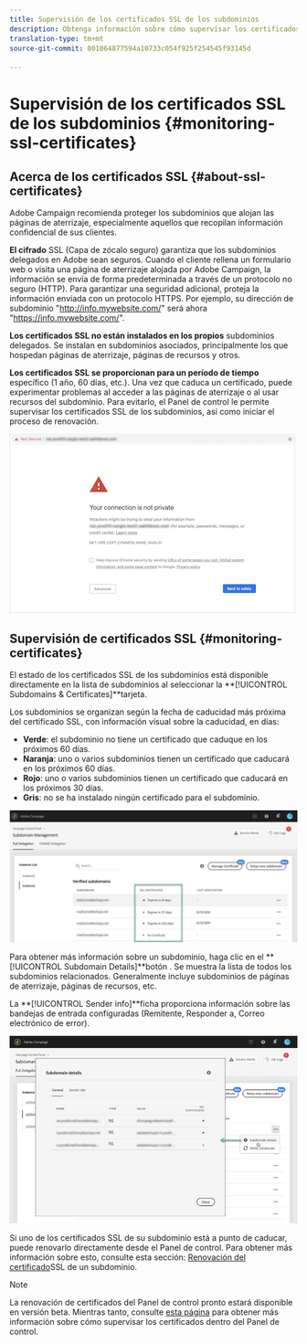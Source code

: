 ```yaml
---
title: Supervisión de los certificados SSL de los subdominios
description: Obtenga información sobre cómo supervisar los certificados SSL de los subdominios
translation-type: tm+mt
source-git-commit: 001064877594a10733c054f925f254545f93145d

---
```



# Supervisión de los certificados SSL de los subdominios {#monitoring-ssl-certificates}

## Acerca de los certificados SSL {#about-ssl-certificates}

Adobe Campaign recomienda proteger los subdominios que alojan las páginas de aterrizaje, especialmente aquellos que recopilan información confidencial de sus clientes.

**El cifrado** SSL (Capa de zócalo seguro) garantiza que los subdominios delegados en Adobe sean seguros. Cuando el cliente rellena un formulario web o visita una página de aterrizaje alojada por Adobe Campaign, la información se envía de forma predeterminada a través de un protocolo no seguro (HTTP). Para garantizar una seguridad adicional, proteja la información enviada con un protocolo HTTPS. Por ejemplo, su dirección de subdominio &quot;http://info.mywebsite.com/&quot; será ahora &quot;https://info.mywebsite.com/&quot;.

**Los certificados SSL no están instalados en los propios** subdominios delegados. Se instalan en subdominios asociados, principalmente los que hospedan páginas de aterrizaje, páginas de recursos y otros.

**Los certificados SSL se proporcionan para un período de tiempo** específico (1 año, 60 días, etc.). Una vez que caduca un certificado, puede experimentar problemas al acceder a las páginas de aterrizaje o al usar recursos del subdominio. Para evitarlo, el Panel de control le permite supervisar los certificados SSL de los subdominios, así como iniciar el proceso de renovación.

![](assets/no_certificate.png)

## Supervisión de certificados SSL {#monitoring-certificates}

El estado de los certificados SSL de los subdominios está disponible directamente en la lista de subdominios al seleccionar la **[!UICONTROL Subdomains & Certificates]**tarjeta.

Los subdominios se organizan según la fecha de caducidad más próxima del certificado SSL, con información visual sobre la caducidad, en días:

* **Verde**: el subdominio no tiene un certificado que caduque en los próximos 60 días.
* **Naranja**: uno o varios subdominios tienen un certificado que caducará en los próximos 60 días.
* **Rojo**: uno o varios subdominios tienen un certificado que caducará en los próximos 30 días.
* **Gris**: no se ha instalado ningún certificado para el subdominio.

![](assets/subdomains_list.png)

Para obtener más información sobre un subdominio, haga clic en el **[!UICONTROL Subdomain Details]**botón .
Se muestra la lista de todos los subdominios relacionados. Generalmente incluye subdominios de páginas de aterrizaje, páginas de recursos, etc.

La **[!UICONTROL Sender info]**ficha proporciona información sobre las bandejas de entrada configuradas (Remitente, Responder a, Correo electrónico de error).

![](assets/subdomain_details.png)

Si uno de los certificados SSL de su subdominio está a punto de caducar, puede renovarlo directamente desde el Panel de control. Para obtener más información sobre esto, consulte esta sección: [Renovación del certificado](../../subdomains-certificates/using/renewing-subdomain-certificate.md)SSL de un subdominio.

>[!NOTE]
>
>La renovación de certificados del Panel de control pronto estará disponible en versión beta. Mientras tanto, consulte [esta página](https://helpx.adobe.com/campaign/kb/control-panel-subdomains-certificates.html) para obtener más información sobre cómo supervisar los certificados dentro del Panel de control.
